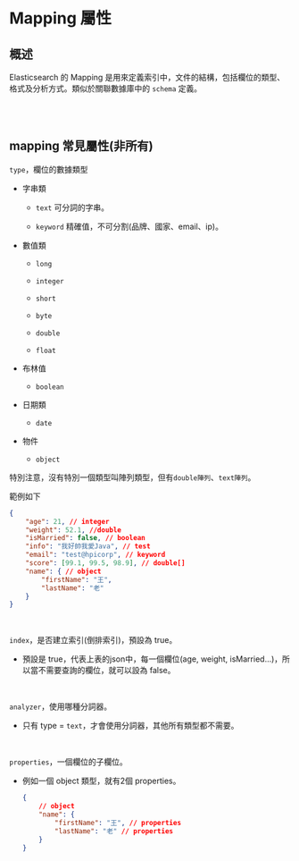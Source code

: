 # Mapping 屬性

## 概述
Elasticsearch 的 Mapping 是用來定義索引中，文件的結構，包括欄位的類型、格式及分析方式。類似於關聯數據庫中的 `schema` 定義。

<br/>

<br/>

## mapping 常見屬性(非所有)

`type`，欄位的數據類型

* 字串類

    * `text` 可分詞的字串。

    * `keyword` 精確值，不可分割(品牌、國家、email、ip)。

* 數值類

    * `long`

    * `integer`
    * `short`
    * `byte`
    * `double`
    * `float`

* 布林值

    * `boolean`

* 日期類

    * `date`

* 物件

    * `object`

特別注意，沒有特別一個類型叫陣列類型，但有`double陣列`、`text陣列`。



範例如下
```json
{
    "age": 21, // integer
    "weight": 52.1, //double
    "isMarried": false, // boolean
    "info": "我好帥我愛Java", // test
    "email": "test@hpicorp", // keyword
    "score": [99.1, 99.5, 98.9], // double[]
    "name": { // object
        "firstName": "王",
        "lastName": "老"
    }
}
```

<br/>

`index`，是否建立索引(倒排索引)，預設為 true。

* 預設是 true，代表上表的json中，每一個欄位(age, weight, isMarried...)，所以當不需要查詢的欄位，就可以設為 false。


<br/>

`analyzer`，使用哪種分詞器。

* 只有 type = `text`，才會使用分詞器，其他所有類型都不需要。

<br/>

`properties`，一個欄位的子欄位。

* 例如一個 object 類型，就有2個 properties。

    ```json
    {
        // object
        "name": { 
            "firstName": "王", // properties
            "lastName": "老" // properties
        }
    }

    ```
